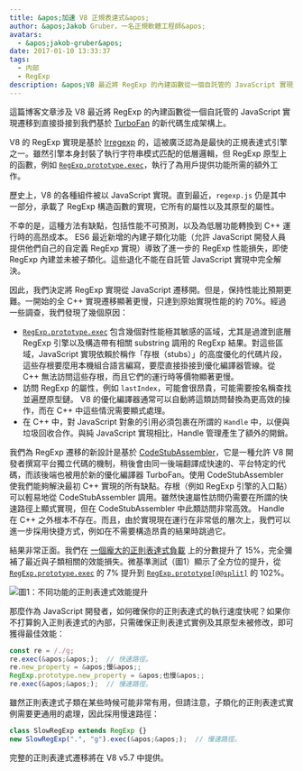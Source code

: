 ```yaml
---
title: &apos;加速 V8 正規表達式&apos;
author: &apos;Jakob Gruber，一名正規軟體工程師&apos;
avatars:
  - &apos;jakob-gruber&apos;
date: 2017-01-10 13:33:37
tags:
  - 内部
  - RegExp
description: &apos;V8 最近將 RegExp 的內建函數從一個自託管的 JavaScript 實現遷移到直接掛接到我們基於 TurboFan 的新代碼生成架構上。&apos;
---
```

這篇博客文章涉及 V8 最近將 RegExp 的內建函數從一個自託管的 JavaScript 實現遷移到直接掛接到我們基於 [TurboFan](/blog/v8-release-56) 的新代碼生成架構上。

<!--truncate-->
V8 的 RegExp 實現是基於 [Irregexp](https://blog.chromium.org/2009/02/irregexp-google-chromes-new-regexp.html) 的，這被廣泛認為是最快的正規表達式引擎之一。雖然引擎本身封裝了執行字符串模式匹配的低層邏輯，但 RegExp 原型上的函數，例如 [`RegExp.prototype.exec`](https://developer.mozilla.org/en-US/docs/Web/JavaScript/Reference/Global_Objects/RegExp/exec)，執行了為用戶提供功能所需的額外工作。

歷史上，V8 的各種組件被以 JavaScript 實現。直到最近，`regexp.js` 仍是其中一部分，承載了 RegExp 構造函數的實現，它所有的屬性以及其原型的屬性。

不幸的是，這種方法有缺點，包括性能不可預測，以及為低層功能轉換到 C++ 運行時的高昂成本。 ES6 最近新增的內建子類化功能（允許 JavaScript 開發人員提供他們自己的自定義 RegExp 實現）導致了進一步的 RegExp 性能損失，即使 RegExp 內建並未被子類化。這些退化不能在自託管 JavaScript 實現中完全解決。

因此，我們決定將 RegExp 實現從 JavaScript 遷移開。但是，保持性能比預期更難。一開始的全 C++ 實現遷移顯著更慢，只達到原始實現性能的約 70%。經過一些調查，我們發現了幾個原因：

- [`RegExp.prototype.exec`](https://developer.mozilla.org/en-US/docs/Web/JavaScript/Reference/Global_Objects/RegExp/exec) 包含幾個對性能極其敏感的區域，尤其是過渡到底層 RegExp 引擎以及構造帶有相關 substring 調用的 RegExp 結果。對這些區域，JavaScript 實現依賴於稱作「存根（stubs）」的高度優化的代碼片段，這些存根要麼用本機組合語言編寫，要麼直接掛接到優化編譯器管線。從 C++ 無法訪問這些存根，而且它們的運行時等價物顯著更慢。
- 訪問 RegExp 的屬性，例如 `lastIndex`，可能會很昂貴，可能需要按名稱查找並遍歷原型鏈。 V8 的優化編譯器通常可以自動將這類訪問替換為更高效的操作，而在 C++ 中這些情況需要顯式處理。
- 在 C++ 中，對 JavaScript 對象的引用必須包裹在所謂的 `Handle` 中，以便與垃圾回收合作。與純 JavaScript 實現相比，Handle 管理產生了額外的開銷。

我們為 RegExp 遷移的新設計是基於 [CodeStubAssembler](/blog/csa)，它是一種允許 V8 開發者撰寫平台獨立代碼的機制，稍後會由同一後端翻譯成快速的、平台特定的代碼，而該後端也被用於新的優化編譯器 TurboFan。使用 CodeStubAssembler 使我們能夠解決最初 C++ 實現的所有缺點。存根（例如 RegExp 引擎的入口點）可以輕易地從 CodeStubAssembler 調用。雖然快速屬性訪問仍需要在所謂的快速路徑上顯式實現，但在 CodeStubAssembler 中此類訪問非常高效。 Handle 在 C++ 之外根本不存在。而且，由於實現現在運行在非常低的層次上，我們可以進一步採用快捷方式，例如在不需要構造昂貴的結果時跳過它。

結果非常正面。我們在 [一個龐大的正則表達式負載](https://github.com/chromium/octane/blob/master/regexp.js) 上的分數提升了 15%，完全彌補了最近與子類相關的效能損失。微基準測試（圖1）顯示了全方位的提升，從 [`RegExp.prototype.exec`](https://developer.mozilla.org/en-US/docs/Web/JavaScript/Reference/Global_Objects/RegExp/exec) 的 7% 提升到 [`RegExp.prototype[@@split]`](https://developer.mozilla.org/en-US/docs/Web/JavaScript/Reference/Global_Objects/RegExp/@@split) 的 102%。

![圖1：不同功能的正則表達式效能提升](/_img/speeding-up-regular-expressions/perf.png)

那麼作為 JavaScript 開發者，如何確保你的正則表達式的執行速度快呢？如果你不打算鉤入正則表達式的內部，只需確保正則表達式實例及其原型未被修改，即可獲得最佳效能：

```js
const re = /./g;
re.exec(&apos;&apos;);  // 快速路徑。
re.new_property = &apos;慢&apos;;
RegExp.prototype.new_property = &apos;也慢&apos;;
re.exec(&apos;&apos;);  // 慢速路徑。
```

雖然正則表達式子類在某些時候可能非常有用，但請注意，子類化的正則表達式實例需要更通用的處理，因此採用慢速路徑：

```js
class SlowRegExp extends RegExp {}
new SlowRegExp(".", "g").exec(&apos;&apos;);  // 慢速路徑。
```

完整的正則表達式遷移將在 V8 v5.7 中提供。
